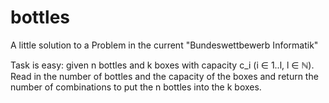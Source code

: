 # bottles

A little solution to a Problem in the current "Bundeswettbewerb Informatik"

Task is easy:
given n bottles and k boxes with capacity c_i (i ∈ 1..l, l ∈ ℕ).
Read in the number of bottles and the capacity of the boxes and
return the number of combinations to put the n bottles into the k
boxes.


